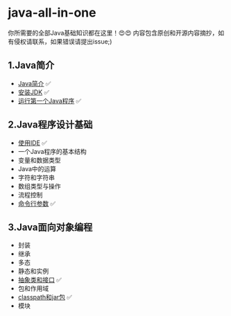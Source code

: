 # java-all-in-one

你所需要的全部Java基础知识都在这里！😍😍 内容包含原创和开源内容摘抄，如有侵权请联系，如果错误请提出issue;)

## 1.Java简介

- [Java简介](https://github.com/ProgrammerLMS/java-all-in-one/blob/master/0-Java%E7%AE%80%E4%BB%8B/0-Java%E7%AE%80%E4%BB%8B.md) ✅
- [安装JDK](https://github.com/ProgrammerLMS/java-all-in-one/blob/master/0-Java%E7%AE%80%E4%BB%8B/1-%E5%AE%89%E8%A3%85JDK.md) ✅
- [运行第一个Java程序](https://github.com/ProgrammerLMS/java-all-in-one/blob/master/0-Java%E7%AE%80%E4%BB%8B/2-%E8%BF%90%E8%A1%8C%E7%AC%AC%E4%B8%80%E4%B8%AAJava%E7%A8%8B%E5%BA%8F.md) ✅

## 2.Java程序设计基础

- [使用IDE](https://github.com/ProgrammerLMS/java-all-in-one/blob/master/1-Java%E7%A8%8B%E5%BA%8F%E8%AE%BE%E8%AE%A1%E5%9F%BA%E7%A1%80/0-%E4%BD%BF%E7%94%A8IDE.md) ✅
- 一个Java程序的基本结构 
- 变量和数据类型
- Java中的运算
- 字符和字符串
- 数组类型与操作
- 流程控制
- [命令行参数](https://github.com/ProgrammerLMS/java-all-in-one/blob/master/1-Java%E7%A8%8B%E5%BA%8F%E8%AE%BE%E8%AE%A1%E5%9F%BA%E7%A1%80/7-%E5%91%BD%E4%BB%A4%E8%A1%8C%E5%8F%82%E6%95%B0.md) ✅

## 3.Java面向对象编程

- 封装
- 继承
- 多态
- 静态和实例
- [抽象类和接口](https://github.com/ProgrammerLMS/java-all-in-one/blob/master/2-Java%E9%9D%A2%E5%90%91%E5%AF%B9%E8%B1%A1%E7%BC%96%E7%A8%8B/5-%E6%8A%BD%E8%B1%A1%E7%B1%BB%E5%92%8C%E6%8E%A5%E5%8F%A3.md) ✅
- 包和作用域
- [classpath和jar包](https://github.com/ProgrammerLMS/java-all-in-one/blob/master/2-Java%E9%9D%A2%E5%90%91%E5%AF%B9%E8%B1%A1%E7%BC%96%E7%A8%8B/7-classpath%E5%92%8Cjar%E5%8C%85.md) ✅
- 模块

